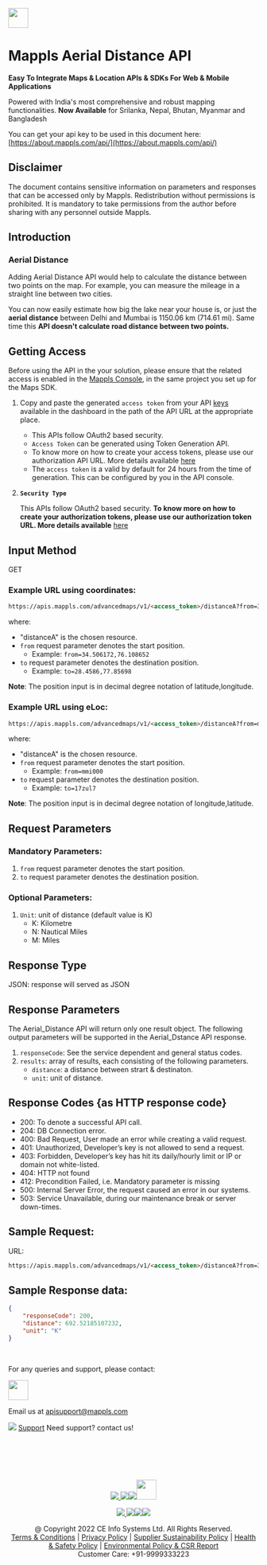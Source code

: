 [<img src="https://about.mappls.com/about/images/MAPPLS-MapmyIndia-logo.png" height="40"/> </p>](https://about.mappls.com/api/)

# Mappls Aerial Distance API

**Easy To Integrate Maps & Location APIs & SDKs For Web & Mobile Applications**

Powered with India's most comprehensive and robust mapping functionalities.
**Now Available**  for Srilanka, Nepal, Bhutan, Myanmar and Bangladesh

You can get your api key to be used in this document here: [https://about.mappls.com/api/](https://about.mappls.com/api/)

## Disclaimer
The document contains sensitive information on parameters and responses that can be accessed only by Mappls.
Redistribution without permissions is prohibited.
It is mandatory to take permissions from the author before sharing with any personnel outside Mappls.


## Introduction

### Aerial Distance

Adding Aerial Distance API would help to calculate the distance between two points on the map. For example, you can measure the mileage in a straight line between two cities.

You can now easily estimate how big the lake near your house is, or just the **aerial distance** between Delhi and Mumbai is 1150.06 km (714.61 mi). Same time this **API  doesn't calculate road distance between two points.**

## Getting Access

Before using the API in the your solution, please ensure that the related access is enabled in the [Mappls Console](https://apis.mappls.com/console/), in the same project you set up for the Maps SDK.

1. Copy and paste the generated `access token` from your API [keys](https://apis.mappls.com/console/) available in the dashboard in the path of the API URL at the appropriate place.
    - This APIs follow OAuth2 based security.
    - `Access Token` can be generated using Token Generation API.
    - To know more on how to create your access tokens, please use our authorization API URL. More details available [here](https://github.com/mappls-api/mappls-rest-apis/tree/main/mappls-token-generation-api)
    - The `access token` is a valid by default for 24 hours from the time of generation. This can be configured by you in the API console.
2. **`Security Type`**
    
    This APIs follow OAuth2 based security. **To know more on how to create your authorization tokens, please use our authorization token URL. More details available**  [here](https://github.com/mappls-api/mappls-rest-apis/tree/main/mappls-token-generation-api)

## Input Method
GET


### Example URL using coordinates: 
```html
https://apis.mappls.com/advancedmaps/v1/<access_token>/distanceA?from=34.506172,76.108652&to=28.4586,77.85698&unit=K
```
where: 
- "distanceA" is the chosen resource.
- `from` request parameter denotes the start position.
	- Example: `from=34.506172,76.108652`
- `to` request parameter denotes the destination position.
	- Example: `to=28.4586,77.85698`

**Note**: The position input is in decimal degree notation of latitude,longitude.

### Example URL using eLoc: 
```html
https://apis.mappls.com/advancedmaps/v1/<access_token>/distanceA?from=mmi000&to=17zul7&unit=K
```
where: 
- "distanceA" is the chosen resource.
- `from` request parameter denotes the start position.
	- Example: `from=mmi000`
- `to` request parameter denotes the destination position.
	- Example: `to=17zul7`

**Note**: The position input is in decimal degree notation of longitude,latitude.


## Request Parameters

###  Mandatory Parameters:

1.  `from` request parameter denotes the start position.
2.  `to` request parameter denotes the destination position.

### Optional Parameters:

1. `Unit`: unit of distance (default value is K)
	- K: Kilometre
	- N: Nautical Miles
	- M: Miles


## Response Type
JSON: response will served as JSON

## Response Parameters

The Aerial_Distance API will return only one result object. The following output parameters will be supported in the Aerial_Dstance API response.

1. `responseCode`: See the service dependent and general status codes.
2.  `results`: array of results, each consisting of the following parameters.
	- `distance`: a distance between strart & destinaton.
	- `unit`: unit of distance.

## Response Codes {as HTTP response code}

- 200: To denote a successful API call.
- 204: DB Connection error.
- 400: Bad Request, User made an error while creating a valid request.
- 401: Unauthorized, Developer’s key is not allowed to send a request.
- 403: Forbidden, Developer’s key has hit its daily/hourly limit or IP or domain not white-listed.
- 404: HTTP not found
- 412: Precondition Failed, i.e. Mandatory parameter is missing
- 500: Internal Server Error, the request caused an error in our systems.
- 503: Service Unavailable, during our maintenance break or server down-times.


 
## Sample Request:

URL: 
```html
https://apis.mappls.com/advancedmaps/v1/<access_token>/distanceA?from=34.506172,76.108652&to=28.4586,77.85698&unit=K
```


## Sample Response data:
```json
{  
	"responseCode": 200, 
	"distance": 692.52185107232, 
	"unit": "K"
}
```

<br>

For any queries and support, please contact: 

[<img src="https://about.mappls.com/images/mappls-logo.svg" height="40"/> </p>](https://about.mappls.com/api/)
Email us at [apisupport@mappls.com](mailto:apisupport@mappls.com)


![](https://www.mapmyindia.com/api/img/icons/support.png)
[Support](https://about.mappls.com/contact/)
Need support? contact us!

<br></br>
<br></br>

[<p align="center"> <img src="https://www.mapmyindia.com/api/img/icons/stack-overflow.png"/> ](https://stackoverflow.com/questions/tagged/mappls-api)[![](https://www.mapmyindia.com/api/img/icons/blog.png)](https://about.mappls.com/blog/)[![](https://www.mapmyindia.com/api/img/icons/gethub.png)](https://github.com/Mappls-api)[<img src="https://mmi-api-team.s3.ap-south-1.amazonaws.com/API-Team/npm-logo.one-third%5B1%5D.png" height="40"/> </p>](https://www.npmjs.com/org/mapmyindia) 



[<p align="center"> <img src="https://www.mapmyindia.com/june-newsletter/icon4.png"/> ](https://www.facebook.com/Mapplsofficial)[![](https://www.mapmyindia.com/june-newsletter/icon2.png)](https://twitter.com/mappls)[![](https://www.mapmyindia.com/newsletter/2017/aug/llinkedin.png)](https://www.linkedin.com/company/mappls/)[![](https://www.mapmyindia.com/june-newsletter/icon3.png)](https://www.youtube.com/channel/UCAWvWsh-dZLLeUU7_J9HiOA)




<div align="center">@ Copyright 2022 CE Info Systems Ltd. All Rights Reserved.</div>

<div align="center"> <a href="https://about.mappls.com/api/terms-&-conditions">Terms & Conditions</a> | <a href="https://about.mappls.com/about/privacy-policy">Privacy Policy</a> | <a href="https://about.mappls.com/pdf/mapmyIndia-sustainability-policy-healt-labour-rules-supplir-sustainability.pdf">Supplier Sustainability Policy</a> | <a href="https://about.mappls.com/pdf/Health-Safety-Management.pdf">Health & Safety Policy</a> | <a href="https://about.mappls.com/pdf/Environment-Sustainability-Policy-CSR-Report.pdf">Environmental Policy & CSR Report</a>

<div align="center">Customer Care: +91-9999333223</div>